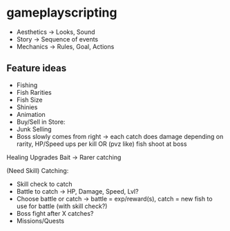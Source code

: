 # gameplayscripting

- Aesthetics -> Looks, Sound
- Story -> Sequence of events
- Mechanics -> Rules, Goal, Actions

## Feature ideas
- Fishing
- Fish Rarities
- Fish Size
- Shinies
- Animation
- Buy/Sell in Store:
- Junk Selling
- Boss slowly comes from right -> each catch does damage depending on rarity, HP/Speed ups per kill
OR (pvz like) fish shoot at boss

Healing
Upgrades
Bait -> Rarer catching

(Need Skill)
Catching: 
- Skill check to catch
- Battle to catch -> HP, Damage, Speed, Lvl?
- Choose battle or catch -> battle = exp/reward(s), catch = new fish to use for battle (with skill check?)
- Boss fight after X catches?
- Missions/Quests
